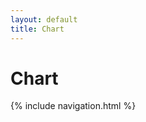 ```yaml
---
layout: default
title: Chart
---
```

# Chart

<div style="width: 700px;"><canvas id="GHCR"></canvas></div>
<script src="https://cdn.jsdelivr.net/npm/chart.js"></script>
<script src="ghcr-chart.js"></script>

{% include navigation.html %}